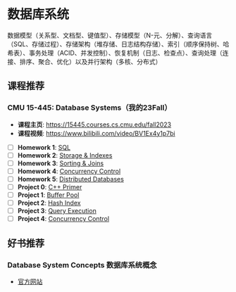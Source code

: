 # 数据库系统

数据模型（关系型、文档型、键值型）、存储模型（N-元、分解）、查询语言（SQL、存储过程）、存储架构（堆存储、日志结构存储）、索引（顺序保持树、哈希表）、事务处理（ACID、并发控制）、恢复机制（日志、检查点）、查询处理（连接、排序、聚合、优化）以及并行架构（多核、分布式）

## 课程推荐

### CMU 15-445: Database Systems（我的23Fall）
- **课程主页**: https://15445.courses.cs.cmu.edu/fall2023
- **课程视频**: https://www.bilibili.com/video/BV1Ex4y1p7bi
- [ ] **Homework 1**: [SQL](https://15445.courses.cs.cmu.edu/fall2023/homework1/)
- [ ] **Homework 2**: [Storage & Indexes](https://15445.courses.cs.cmu.edu/fall2023/files/hw2-clean.pdf)
- [ ] **Homework 3**: [Sorting & Joins](https://15445.courses.cs.cmu.edu/fall2023/files/hw3-clean.pdf)
- [ ] **Homework 4**: [Concurrency Control](https://15445.courses.cs.cmu.edu/fall2023/files/hw4-clean.pdf)
- [ ] **Homework 5**: [Distributed Databases](https://15445.courses.cs.cmu.edu/fall2023/files/hw5-clean.pdf)
- [ ] **Project 0**: [C++ Primer](https://15445.courses.cs.cmu.edu/fall2023/project0/)
- [ ] **Project 1**: [Buffer Pool](https://15445.courses.cs.cmu.edu/fall2023/project1/)
- [ ] **Project 2**: [Hash Index](https://15445.courses.cs.cmu.edu/fall2023/project2/)
- [ ] **Project 3**: [Query Execution](https://15445.courses.cs.cmu.edu/fall2023/project3/)
- [ ] **Project 4**: [Concurrency Control](https://15445.courses.cs.cmu.edu/fall2023/project4/)
## 好书推荐

### Database System Concepts 数据库系统概念
- [官方网站](https://www.db-book.com/)